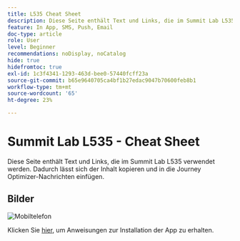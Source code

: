 ```yaml
---
title: L535 Cheat Sheet
description: Diese Seite enthält Text und Links, die im Summit Lab L535 verwendet werden.
feature: In App, SMS, Push, Email
doc-type: article
role: User
level: Beginner
recommendations: noDisplay, noCatalog
hide: true
hidefromtoc: true
exl-id: 1c3f4341-1293-463d-bee0-57440fcff23a
source-git-commit: b65e9640705ca4bf1b27edac9047b70600feb8b1
workflow-type: tm+mt
source-wordcount: '65'
ht-degree: 23%

---
```


# Summit Lab L535 - Cheat Sheet

Diese Seite enthält Text und Links, die im Summit Lab L535 verwendet werden. Dadurch lässt sich der Inhalt kopieren und in die Journey Optimizer-Nachrichten einfügen.

## Bilder

![Mobiltelefon](/help/summit-lab-assets/assets/online-banking-app-01.png)

Klicken Sie [hier](/help/summit-lab-assets/install-mobile-app.md), um Anweisungen zur Installation der App zu erhalten.
